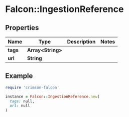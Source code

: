 # Falcon::IngestionReference

## Properties

| Name | Type | Description | Notes |
| ---- | ---- | ----------- | ----- |
| **tags** | **Array&lt;String&gt;** |  |  |
| **url** | **String** |  |  |

## Example

```ruby
require 'crimson-falcon'

instance = Falcon::IngestionReference.new(
  tags: null,
  url: null
)
```

